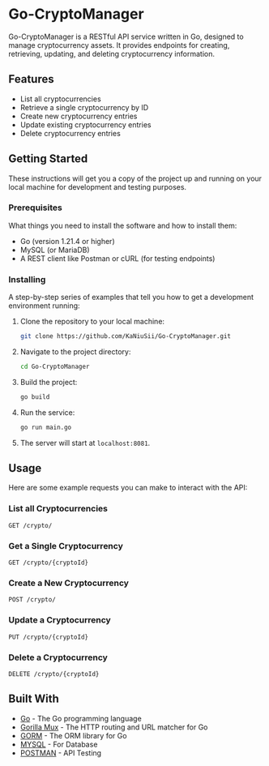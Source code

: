 # Go-CryptoManager

Go-CryptoManager is a RESTful API service written in Go, designed to manage cryptocurrency assets. It provides endpoints for creating, retrieving, updating, and deleting cryptocurrency information.

## Features

- List all cryptocurrencies
- Retrieve a single cryptocurrency by ID
- Create new cryptocurrency entries
- Update existing cryptocurrency entries
- Delete cryptocurrency entries

## Getting Started

These instructions will get you a copy of the project up and running on your local machine for development and testing purposes.

### Prerequisites

What things you need to install the software and how to install them:

- Go (version 1.21.4 or higher)
- MySQL (or MariaDB)
- A REST client like Postman or cURL (for testing endpoints)

### Installing

A step-by-step series of examples that tell you how to get a development environment running:

1. Clone the repository to your local machine:
   ```sh
   git clone https://github.com/KaNiuSii/Go-CryptoManager.git
   ```

2. Navigate to the project directory:
   ```sh
   cd Go-CryptoManager
   ```

3. Build the project:
   ```sh
   go build
   ```

4. Run the service:
   ```sh
   go run main.go
   ```

5. The server will start at `localhost:8081`.

## Usage

Here are some example requests you can make to interact with the API:

### List all Cryptocurrencies

```http
GET /crypto/
```

### Get a Single Cryptocurrency

```http
GET /crypto/{cryptoId}
```

### Create a New Cryptocurrency

```http
POST /crypto/
```

### Update a Cryptocurrency

```http
PUT /crypto/{cryptoId}
```

### Delete a Cryptocurrency

```http
DELETE /crypto/{cryptoId}
```

## Built With

- [Go](https://golang.org/) - The Go programming language
- [Gorilla Mux](https://github.com/gorilla/mux) - The HTTP routing and URL matcher for Go
- [GORM](https://gorm.io/) - The ORM library for Go
- [MYSQL](https://www.mysql.com/) - For Database
- [POSTMAN](https://www.postman.com/) - API Testing